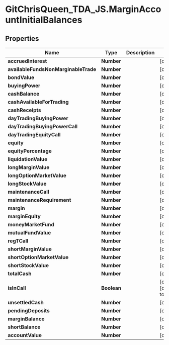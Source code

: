 # GitChrisQueen_TDA_JS.MarginAccountInitialBalances

## Properties
Name | Type | Description | Notes
------------ | ------------- | ------------- | -------------
**accruedInterest** | **Number** |  | [optional] 
**availableFundsNonMarginableTrade** | **Number** |  | [optional] 
**bondValue** | **Number** |  | [optional] 
**buyingPower** | **Number** |  | [optional] 
**cashBalance** | **Number** |  | [optional] 
**cashAvailableForTrading** | **Number** |  | [optional] 
**cashReceipts** | **Number** |  | [optional] 
**dayTradingBuyingPower** | **Number** |  | [optional] 
**dayTradingBuyingPowerCall** | **Number** |  | [optional] 
**dayTradingEquityCall** | **Number** |  | [optional] 
**equity** | **Number** |  | [optional] 
**equityPercentage** | **Number** |  | [optional] 
**liquidationValue** | **Number** |  | [optional] 
**longMarginValue** | **Number** |  | [optional] 
**longOptionMarketValue** | **Number** |  | [optional] 
**longStockValue** | **Number** |  | [optional] 
**maintenanceCall** | **Number** |  | [optional] 
**maintenanceRequirement** | **Number** |  | [optional] 
**margin** | **Number** |  | [optional] 
**marginEquity** | **Number** |  | [optional] 
**moneyMarketFund** | **Number** |  | [optional] 
**mutualFundValue** | **Number** |  | [optional] 
**regTCall** | **Number** |  | [optional] 
**shortMarginValue** | **Number** |  | [optional] 
**shortOptionMarketValue** | **Number** |  | [optional] 
**shortStockValue** | **Number** |  | [optional] 
**totalCash** | **Number** |  | [optional] 
**isInCall** | **Boolean** |  | [optional] [default to false]
**unsettledCash** | **Number** |  | [optional] 
**pendingDeposits** | **Number** |  | [optional] 
**marginBalance** | **Number** |  | [optional] 
**shortBalance** | **Number** |  | [optional] 
**accountValue** | **Number** |  | [optional] 
